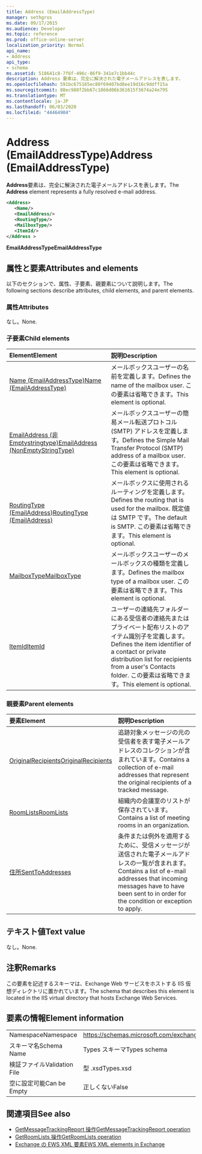 ```yaml
---
title: Address (EmailAddressType)
manager: sethgros
ms.date: 09/17/2015
ms.audience: Developer
ms.topic: reference
ms.prod: office-online-server
localization_priority: Normal
api_name:
- Address
api_type:
- schema
ms.assetid: 518641c8-7f6f-496c-86f9-341e7c1bb44c
description: Address 要素は、完全に解決された電子メールアドレスを表します。
ms.openlocfilehash: 591bc675165ec80f69407bd8ee19d16c9ddff15a
ms.sourcegitcommit: 88ec988f2bb67c1866d06b361615f3674a24e795
ms.translationtype: MT
ms.contentlocale: ja-JP
ms.lasthandoff: 06/03/2020
ms.locfileid: "44464904"
---
```

# <a name="address-emailaddresstype"></a><span data-ttu-id="c28c5-103">Address (EmailAddressType)</span><span class="sxs-lookup"><span data-stu-id="c28c5-103">Address (EmailAddressType)</span></span>

<span data-ttu-id="c28c5-104">**Address**要素は、完全に解決された電子メールアドレスを表します。</span><span class="sxs-lookup"><span data-stu-id="c28c5-104">The **Address** element represents a fully resolved e-mail address.</span></span> 
  
```XML
<Address>
   <Name/>
   <EmailAddress/>
   <RoutingType/>
   <MailboxType/>
   <ItemId/>
</Address >
```

 <span data-ttu-id="c28c5-105">**EmailAddressType**</span><span class="sxs-lookup"><span data-stu-id="c28c5-105">**EmailAddressType**</span></span>
## <a name="attributes-and-elements"></a><span data-ttu-id="c28c5-106">属性と要素</span><span class="sxs-lookup"><span data-stu-id="c28c5-106">Attributes and elements</span></span>

<span data-ttu-id="c28c5-107">以下のセクションで、属性、子要素、親要素について説明します。</span><span class="sxs-lookup"><span data-stu-id="c28c5-107">The following sections describe attributes, child elements, and parent elements.</span></span>
  
### <a name="attributes"></a><span data-ttu-id="c28c5-108">属性</span><span class="sxs-lookup"><span data-stu-id="c28c5-108">Attributes</span></span>

<span data-ttu-id="c28c5-109">なし。</span><span class="sxs-lookup"><span data-stu-id="c28c5-109">None.</span></span>
  
### <a name="child-elements"></a><span data-ttu-id="c28c5-110">子要素</span><span class="sxs-lookup"><span data-stu-id="c28c5-110">Child elements</span></span>

|<span data-ttu-id="c28c5-111">**Element**</span><span class="sxs-lookup"><span data-stu-id="c28c5-111">**Element**</span></span>|<span data-ttu-id="c28c5-112">**説明**</span><span class="sxs-lookup"><span data-stu-id="c28c5-112">**Description**</span></span>|
|:-----|:-----|
|[<span data-ttu-id="c28c5-113">Name (EmailAddressType)</span><span class="sxs-lookup"><span data-stu-id="c28c5-113">Name (EmailAddressType)</span></span>](name-emailaddresstype.md) <br/> |<span data-ttu-id="c28c5-114">メールボックスユーザーの名前を定義します。</span><span class="sxs-lookup"><span data-stu-id="c28c5-114">Defines the name of the mailbox user.</span></span> <span data-ttu-id="c28c5-115">この要素は省略できます。</span><span class="sxs-lookup"><span data-stu-id="c28c5-115">This element is optional.</span></span>  <br/> |
|[<span data-ttu-id="c28c5-116">EmailAddress (非 Emptystringtype)</span><span class="sxs-lookup"><span data-stu-id="c28c5-116">EmailAddress (NonEmptyStringType)</span></span>](emailaddress-nonemptystringtype.md) <br/> |<span data-ttu-id="c28c5-117">メールボックスユーザーの簡易メール転送プロトコル (SMTP) アドレスを定義します。</span><span class="sxs-lookup"><span data-stu-id="c28c5-117">Defines the Simple Mail Transfer Protocol (SMTP) address of a mailbox user.</span></span> <span data-ttu-id="c28c5-118">この要素は省略できます。</span><span class="sxs-lookup"><span data-stu-id="c28c5-118">This element is optional.</span></span>  <br/> |
|[<span data-ttu-id="c28c5-119">RoutingType (EmailAddress)</span><span class="sxs-lookup"><span data-stu-id="c28c5-119">RoutingType (EmailAddress)</span></span>](routingtype-emailaddress.md) <br/> |<span data-ttu-id="c28c5-120">メールボックスに使用されるルーティングを定義します。</span><span class="sxs-lookup"><span data-stu-id="c28c5-120">Defines the routing that is used for the mailbox.</span></span> <span data-ttu-id="c28c5-121">既定値は SMTP です。</span><span class="sxs-lookup"><span data-stu-id="c28c5-121">The default is SMTP.</span></span> <span data-ttu-id="c28c5-122">この要素は省略できます。</span><span class="sxs-lookup"><span data-stu-id="c28c5-122">This element is optional.</span></span>  <br/> |
|[<span data-ttu-id="c28c5-123">MailboxType</span><span class="sxs-lookup"><span data-stu-id="c28c5-123">MailboxType</span></span>](mailboxtype.md) <br/> |<span data-ttu-id="c28c5-124">メールボックスユーザーのメールボックスの種類を定義します。</span><span class="sxs-lookup"><span data-stu-id="c28c5-124">Defines the mailbox type of a mailbox user.</span></span> <span data-ttu-id="c28c5-125">この要素は省略できます。</span><span class="sxs-lookup"><span data-stu-id="c28c5-125">This element is optional.</span></span>  <br/> |
|[<span data-ttu-id="c28c5-126">ItemId</span><span class="sxs-lookup"><span data-stu-id="c28c5-126">ItemId</span></span>](itemid.md) <br/> |<span data-ttu-id="c28c5-127">ユーザーの連絡先フォルダーにある受信者の連絡先またはプライベート配布リストのアイテム識別子を定義します。</span><span class="sxs-lookup"><span data-stu-id="c28c5-127">Defines the item identifier of a contact or private distribution list for recipients from a user's Contacts folder.</span></span> <span data-ttu-id="c28c5-128">この要素は省略できます。</span><span class="sxs-lookup"><span data-stu-id="c28c5-128">This element is optional.</span></span>  <br/> |
   
### <a name="parent-elements"></a><span data-ttu-id="c28c5-129">親要素</span><span class="sxs-lookup"><span data-stu-id="c28c5-129">Parent elements</span></span>

|<span data-ttu-id="c28c5-130">**要素**</span><span class="sxs-lookup"><span data-stu-id="c28c5-130">**Element**</span></span>|<span data-ttu-id="c28c5-131">**説明**</span><span class="sxs-lookup"><span data-stu-id="c28c5-131">**Description**</span></span>|
|:-----|:-----|
|[<span data-ttu-id="c28c5-132">OriginalRecipients</span><span class="sxs-lookup"><span data-stu-id="c28c5-132">OriginalRecipients</span></span>](originalrecipients.md) <br/> |<span data-ttu-id="c28c5-133">追跡対象メッセージの元の受信者を表す電子メールアドレスのコレクションが含まれています。</span><span class="sxs-lookup"><span data-stu-id="c28c5-133">Contains a collection of e-mail addresses that represent the original recipients of a tracked message.</span></span>  <br/> |
|[<span data-ttu-id="c28c5-134">RoomLists</span><span class="sxs-lookup"><span data-stu-id="c28c5-134">RoomLists</span></span>](roomlists.md) <br/> |<span data-ttu-id="c28c5-135">組織内の会議室のリストが保存されています。</span><span class="sxs-lookup"><span data-stu-id="c28c5-135">Contains a list of meeting rooms in an organization.</span></span>  <br/> |
|[<span data-ttu-id="c28c5-136">住所</span><span class="sxs-lookup"><span data-stu-id="c28c5-136">SentToAddresses</span></span>](senttoaddresses.md) <br/> |<span data-ttu-id="c28c5-137">条件または例外を適用するために、受信メッセージが送信された電子メールアドレスの一覧が含まれます。</span><span class="sxs-lookup"><span data-stu-id="c28c5-137">Contains a list of e-mail addresses that incoming messages have to have been sent to in order for the condition or exception to apply.</span></span>  <br/> |
   
## <a name="text-value"></a><span data-ttu-id="c28c5-138">テキスト値</span><span class="sxs-lookup"><span data-stu-id="c28c5-138">Text value</span></span>

<span data-ttu-id="c28c5-139">なし。</span><span class="sxs-lookup"><span data-stu-id="c28c5-139">None.</span></span>
  
## <a name="remarks"></a><span data-ttu-id="c28c5-140">注釈</span><span class="sxs-lookup"><span data-stu-id="c28c5-140">Remarks</span></span>

<span data-ttu-id="c28c5-141">この要素を記述するスキーマは、Exchange Web サービスをホストする IIS 仮想ディレクトリに置かれています。</span><span class="sxs-lookup"><span data-stu-id="c28c5-141">The schema that describes this element is located in the IIS virtual directory that hosts Exchange Web Services.</span></span>
  
## <a name="element-information"></a><span data-ttu-id="c28c5-142">要素の情報</span><span class="sxs-lookup"><span data-stu-id="c28c5-142">Element information</span></span>

|||
|:-----|:-----|
|<span data-ttu-id="c28c5-143">Namespace</span><span class="sxs-lookup"><span data-stu-id="c28c5-143">Namespace</span></span>  <br/> |https://schemas.microsoft.com/exchange/services/2006/types  <br/> |
|<span data-ttu-id="c28c5-144">スキーマ名</span><span class="sxs-lookup"><span data-stu-id="c28c5-144">Schema Name</span></span>  <br/> |<span data-ttu-id="c28c5-145">Types スキーマ</span><span class="sxs-lookup"><span data-stu-id="c28c5-145">Types schema</span></span>  <br/> |
|<span data-ttu-id="c28c5-146">検証ファイル</span><span class="sxs-lookup"><span data-stu-id="c28c5-146">Validation File</span></span>  <br/> |<span data-ttu-id="c28c5-147">型 .xsd</span><span class="sxs-lookup"><span data-stu-id="c28c5-147">Types.xsd</span></span>  <br/> |
|<span data-ttu-id="c28c5-148">空に設定可能</span><span class="sxs-lookup"><span data-stu-id="c28c5-148">Can be Empty</span></span>  <br/> |<span data-ttu-id="c28c5-149">正しくない</span><span class="sxs-lookup"><span data-stu-id="c28c5-149">False</span></span>  <br/> |
   
## <a name="see-also"></a><span data-ttu-id="c28c5-150">関連項目</span><span class="sxs-lookup"><span data-stu-id="c28c5-150">See also</span></span>

- [<span data-ttu-id="c28c5-151">GetMessageTrackingReport 操作</span><span class="sxs-lookup"><span data-stu-id="c28c5-151">GetMessageTrackingReport operation</span></span>](getmessagetrackingreport-operation.md) 
- [<span data-ttu-id="c28c5-152">GetRoomLists 操作</span><span class="sxs-lookup"><span data-stu-id="c28c5-152">GetRoomLists operation</span></span>](getroomlists-operation.md)
- [<span data-ttu-id="c28c5-153">Exchange の EWS XML 要素</span><span class="sxs-lookup"><span data-stu-id="c28c5-153">EWS XML elements in Exchange</span></span>](ews-xml-elements-in-exchange.md)

